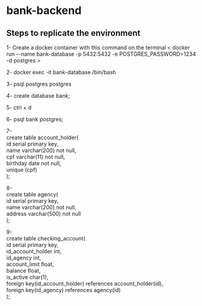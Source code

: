 # bank-backend

## Steps to replicate the environment

1- Create a docker container with this command on the terminal < docker run --name bank-database -p 5432:5432 -e POSTGRES_PASSWORD=1234 -d postgres >

2- docker exec -it bank-database /bin/bash

3- psql postgres postgres

4- create database bank;

5- ctrl + d

6- psql bank postgres;

7-  
create table account_holder(  
    id serial primary key,  
    name varchar(200) not null,  
    cpf varchar(11) not null,  
    birthday date not null,  
    unique (cpf)  
);

8-  
create table agency(  
    id serial primary key,  
    name varchar(200) not null,  
    address varchar(500) not null  
);

9-  
create table checking_account(  
    id serial primary key,  
    id_account_holder int,  
    id_agency int,  
    account_limit float,  
    balance float,  
    is_active char(1),  
    foreign  key(id_account_holder) references account_holder(id),  
    foreign  key(id_agency) references agency(id)  
);